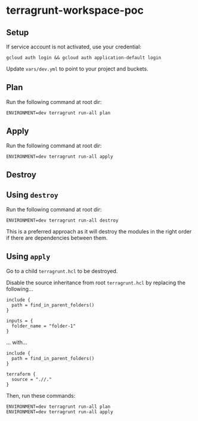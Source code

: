 # terragrunt-workspace-poc

## Setup

If service account is not activated, use your credential:

```shell
gcloud auth login && gcloud auth application-default login    
```

Update `vars/dev.yml` to point to your project and buckets.

## Plan

Run the following command at root dir:

```shell
ENVIRONMENT=dev terragrunt run-all plan    
```

## Apply

Run the following command at root dir:

```shell
ENVIRONMENT=dev terragrunt run-all apply
```

## Destroy

## Using `destroy`

Run the following command at root dir:

```shell
ENVIRONMENT=dev terragrunt run-all destroy
```

This is a preferred approach as it will destroy the modules in the right order if there are dependencies between them.

## Using `apply`

Go to a child `terragrunt.hcl` to be destroyed.

Disable the source inheritance from root `terragrunt.hcl` by replacing the following...

```hcl
include {
  path = find_in_parent_folders()
}

inputs = {
  folder_name = "folder-1"
}
```

... with...

```hcl
include {
  path = find_in_parent_folders()
}

terraform {
  source = ".//."
}
```

Then, run these commands:

```shell
ENVIRONMENT=dev terragrunt run-all plan    
ENVIRONMENT=dev terragrunt run-all apply
```
